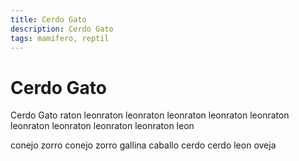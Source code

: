 ```yaml
---
title: Cerdo Gato
description: Cerdo Gato
tags: mamifero, reptil
---
```


# Cerdo Gato

Cerdo Gato raton leonraton leonraton leonraton leonraton leonraton leonraton leonraton leonraton leonraton leon

conejo zorro conejo zorro gallina caballo cerdo cerdo leon oveja
